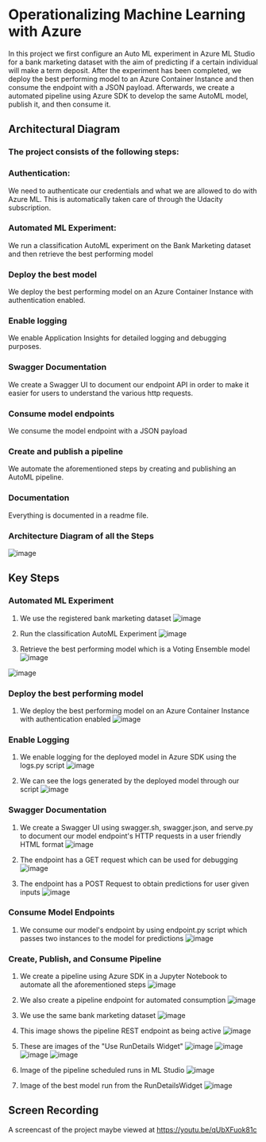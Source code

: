 

# Operationalizing Machine Learning with Azure

In this project we first configure an Auto ML experiment in Azure ML Studio for a bank marketing dataset with the aim of predicting if a certain individual will make a term deposit. After the experiment has been completed, we deploy the best performing model to an Azure Container Instance and then consume the endpoint with a JSON payload. Afterwards, we create a automated pipeline using Azure SDK to develop the same AutoML model, publish it, and then consume it.

## Architectural Diagram

### The project consists of the following steps:

### Authentication: 
We need to authenticate our credentials and what we are allowed to do with Azure ML. This is automatically taken care of through the Udacity subscription.

### Automated ML Experiment:
We run a classification AutoML experiment on the Bank Marketing dataset and then retrieve the best performing model

### Deploy the best model
We deploy the best performing model on an Azure Container Instance with authentication enabled.

### Enable logging
We enable Application Insights for detailed logging and debugging purposes.

### Swagger Documentation
We create a Swagger UI to document our endpoint API in order to make it easier for users to understand the various http requests.

### Consume model endpoints
We consume the model endpoint with a JSON payload

### Create and publish a pipeline
We automate the aforementioned steps by creating and publishing an AutoML pipeline.

### Documentation
Everything is documented in a readme file.

### Architecture Diagram of all the Steps
![image](https://user-images.githubusercontent.com/38438203/121116307-4f30c800-c7e4-11eb-92e3-8078b006f251.png)

## Key Steps

### Automated ML Experiment

  1. We use the registered bank marketing dataset
  ![image](https://user-images.githubusercontent.com/38438203/121117947-fc0c4480-c7e6-11eb-8f75-12b5edde0203.png)
  
  2. Run the classification AutoML Experiment
  ![image](https://user-images.githubusercontent.com/38438203/121118109-4988b180-c7e7-11eb-89ab-742c740db86d.png)

  3. Retrieve the best performing model which is a Voting Ensemble model
  ![image](https://user-images.githubusercontent.com/38438203/121118210-76d55f80-c7e7-11eb-89a6-e992cb8b07b8.png)
  
  ![image](https://user-images.githubusercontent.com/38438203/121118245-83f24e80-c7e7-11eb-9076-d0035c3a408f.png)
  
### Deploy the best performing model

  1. We deploy the best performing model on an Azure Container Instance with authentication enabled
  ![image](https://user-images.githubusercontent.com/38438203/121118620-2b6f8100-c7e8-11eb-8d9b-ff3012c8806f.png)

### Enable Logging

  1. We enable logging for the deployed model in Azure SDK using the logs.py script
  ![image](https://user-images.githubusercontent.com/38438203/121118826-85704680-c7e8-11eb-81ef-0b716ca40902.png)
  
  2. We can see the logs generated by the deployed model through our script 
  ![image](https://user-images.githubusercontent.com/38438203/121119074-fdd70780-c7e8-11eb-9095-00f706969078.png)

### Swagger Documentation

  1. We create a Swagger UI using swagger.sh, swagger.json, and serve.py to document our model endpoint's HTTP requests in a user friendly HTML format
  ![image](https://user-images.githubusercontent.com/38438203/121119313-62926200-c7e9-11eb-9e6e-0259a9a87cbb.png)
  
  2. The endpoint has a GET request which can be used for debugging
  ![image](https://user-images.githubusercontent.com/38438203/121119364-7a69e600-c7e9-11eb-8777-57beb636b378.png)
  
  3. The endpoint has a POST Request to obtain predictions for user given inputs
  ![image](https://user-images.githubusercontent.com/38438203/121119463-ac7b4800-c7e9-11eb-9bc5-3a332ce325b7.png)

### Consume Model Endpoints

  1. We consume our model's endpoint by using endpoint.py script which passes two instances to the model for predictions
  ![image](https://user-images.githubusercontent.com/38438203/121119713-21e71880-c7ea-11eb-87aa-131bd807b6e1.png)

### Create, Publish, and Consume Pipeline

  1. We create a pipeline using Azure SDK in a Jupyter Notebook to automate all the aforementioned steps
  ![image](https://user-images.githubusercontent.com/38438203/121120197-16482180-c7eb-11eb-8d76-be05032bc041.png)

  2. We also create a pipeline endpoint for automated consumption
  ![image](https://user-images.githubusercontent.com/38438203/121120318-53141880-c7eb-11eb-8b31-82286fa2a51d.png)

  3. We use the same bank marketing dataset
  ![image](https://user-images.githubusercontent.com/38438203/121120427-82c32080-c7eb-11eb-8328-d616317520a4.png)
  
  4. This image shows the pipeline REST endpoint as being active
  ![image](https://user-images.githubusercontent.com/38438203/121120552-c6b62580-c7eb-11eb-9763-cf60266499f4.png)

  5. These are images of the "Use RunDetails Widget"
  ![image](https://user-images.githubusercontent.com/38438203/121120655-00872c00-c7ec-11eb-8aa5-1a7fc4d23b5e.png)
  ![image](https://user-images.githubusercontent.com/38438203/121120672-0977fd80-c7ec-11eb-8e7f-7e2b6e5fed8d.png)
  ![image](https://user-images.githubusercontent.com/38438203/121120759-39bf9c00-c7ec-11eb-88ff-3435808c837a.png)
  ![image](https://user-images.githubusercontent.com/38438203/121120779-42b06d80-c7ec-11eb-9ac4-8ecc2fc8e6c8.png)

  6. Image of the pipeline scheduled runs in ML Studio
  ![image](https://user-images.githubusercontent.com/38438203/121120988-bc485b80-c7ec-11eb-8ac1-d5367e6b01d9.png)
  
  7. Image of the best model run from the RunDetailsWidget
  ![image](https://user-images.githubusercontent.com/38438203/121121208-25c86a00-c7ed-11eb-8ad7-3acafb546990.png)


## Screen Recording

A screencast of the project maybe viewed at https://youtu.be/qUbXFuok81c


